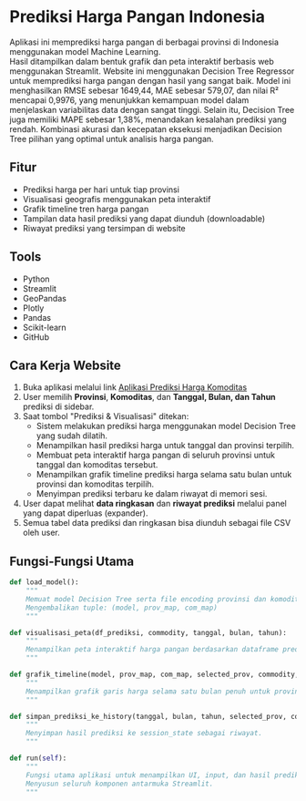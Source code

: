 # Prediksi Harga Pangan Indonesia

Aplikasi ini memprediksi harga pangan di berbagai provinsi di Indonesia menggunakan model Machine Learning.  
Hasil ditampilkan dalam bentuk grafik dan peta interaktif berbasis web menggunakan Streamlit. Website ini menggunakan Decision Tree Regressor untuk memprediksi harga pangan dengan hasil yang sangat baik. Model ini menghasilkan RMSE sebesar 1649,44, MAE sebesar 579,07, dan nilai R² mencapai 0,9976, yang menunjukkan kemampuan model dalam menjelaskan variabilitas data dengan sangat tinggi. Selain itu, Decision Tree juga memiliki MAPE sebesar 1,38%, menandakan kesalahan prediksi yang rendah. Kombinasi akurasi dan kecepatan eksekusi menjadikan Decision Tree pilihan yang optimal untuk analisis harga pangan.



## Fitur

- Prediksi harga per hari untuk tiap provinsi
- Visualisasi geografis menggunakan peta interaktif
- Grafik timeline tren harga pangan
- Tampilan data hasil prediksi yang dapat diunduh (downloadable)
- Riwayat prediksi yang tersimpan di website

## Tools

- Python  
- Streamlit  
- GeoPandas  
- Plotly  
- Pandas  
- Scikit-learn  
- GitHub

## Cara Kerja Website

1. Buka aplikasi melalui link [Aplikasi Prediksi Harga Komoditas](https://app-commodity-price-prediction.streamlit.app/)
2. User memilih **Provinsi**, **Komoditas**, dan **Tanggal, Bulan, dan Tahun** prediksi di sidebar.  
3. Saat tombol "Prediksi & Visualisasi" ditekan:  
   - Sistem melakukan prediksi harga menggunakan model Decision Tree yang sudah dilatih.  
   - Menampilkan hasil prediksi harga untuk tanggal dan provinsi terpilih.  
   - Membuat peta interaktif harga pangan di seluruh provinsi untuk tanggal dan komoditas tersebut.  
   - Menampilkan grafik timeline prediksi harga selama satu bulan untuk provinsi dan komoditas terpilih.  
   - Menyimpan prediksi terbaru ke dalam riwayat di memori sesi.  
4. User dapat melihat **data ringkasan** dan **riwayat prediksi** melalui panel yang dapat diperluas (expander).  
5. Semua tabel data prediksi dan ringkasan bisa diunduh sebagai file CSV oleh user.  

## Fungsi-Fungsi Utama

```python
def load_model():
    """
    Memuat model Decision Tree serta file encoding provinsi dan komoditas.
    Mengembalikan tuple: (model, prov_map, com_map)
    """

def visualisasi_peta(df_prediksi, commodity, tanggal, bulan, tahun):
    """
    Menampilkan peta interaktif harga pangan berdasarkan dataframe prediksi setiap provinsi.
    """

def grafik_timeline(model, prov_map, com_map, selected_prov, commodity, tahun, bulan):
    """
    Menampilkan grafik garis harga selama satu bulan penuh untuk provinsi dan komoditas yang dipilih.
    """

def simpan_prediksi_ke_history(tanggal, bulan, tahun, selected_prov, commodity, harga_prediksi):
    """
    Menyimpan hasil prediksi ke session_state sebagai riwayat.
    """

def run(self):
    """
    Fungsi utama aplikasi untuk menampilkan UI, input, dan hasil prediksi.
    Menyusun seluruh komponen antarmuka Streamlit.
    """
